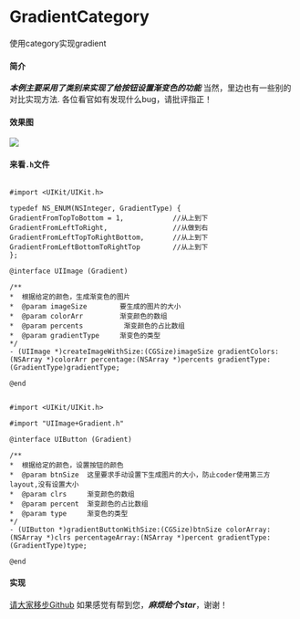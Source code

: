 # GradientCategory
使用category实现gradient

#### 简介
***本例主要采用了类别来实现了给按钮设置渐变色的功能***
当然，里边也有一些别的对比实现方法.
各位看官如有发现什么bug，请批评指正！

#### 效果图
![](https://upload-images.jianshu.io/upload_images/1241385-66a2faoa30010ca2.png?imageMogr2/auto-orient/strip%7CimageView2/2/w/1240)

#### 来看`.h`文件
```

#import <UIKit/UIKit.h>

typedef NS_ENUM(NSInteger, GradientType) {
GradientFromTopToBottom = 1,            //从上到下
GradientFromLeftToRight,                //从做到右
GradientFromLeftTopToRightBottom,       //从上到下
GradientFromLeftBottomToRightTop        //从上到下
};

@interface UIImage (Gradient)

/**
*  根据给定的颜色，生成渐变色的图片
*  @param imageSize        要生成的图片的大小
*  @param colorArr         渐变颜色的数组
*  @param percents          渐变颜色的占比数组
*  @param gradientType     渐变色的类型
*/
- (UIImage *)createImageWithSize:(CGSize)imageSize gradientColors:(NSArray *)colorArr percentage:(NSArray *)percents gradientType:(GradientType)gradientType;

@end


#import <UIKit/UIKit.h>

#import "UIImage+Gradient.h"

@interface UIButton (Gradient)

/**
*  根据给定的颜色，设置按钮的颜色
*  @param btnSize  这里要求手动设置下生成图片的大小，防止coder使用第三方layout,没有设置大小
*  @param clrs     渐变颜色的数组
*  @param percent  渐变颜色的占比数组
*  @param type     渐变色的类型
*/
- (UIButton *)gradientButtonWithSize:(CGSize)btnSize colorArray:(NSArray *)clrs percentageArray:(NSArray *)percent gradientType:(GradientType)type;

@end
```

#### 实现
[请大家移步Github](https://github.com/WooNoah/GradientCategory)
如果感觉有帮到您，***麻烦给个star***，谢谢！

